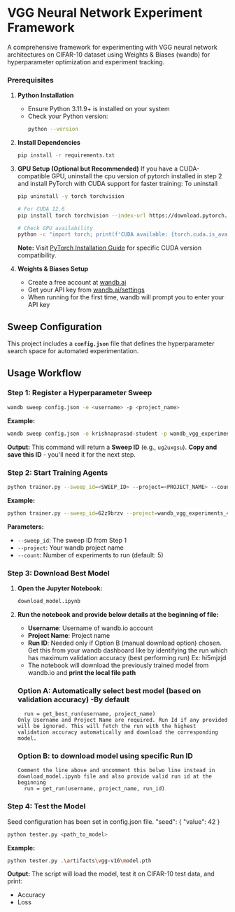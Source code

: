 # VGG Neural Network Experiment Framework

A comprehensive framework for experimenting with VGG neural network architectures on CIFAR-10 dataset using Weights & Biases (wandb) for hyperparameter optimization and experiment tracking.


### Prerequisites

1. **Python Installation**
   - Ensure Python  3.11.9+ is installed on your system
   - Check your Python version:
     ```bash
     python --version
     ```

2. **Install Dependencies**
   ```bash
   pip install -r requirements.txt
   ```

3. **GPU Setup (Optional but Recommended)**
   If you have a CUDA-compatible GPU, uninstall the cpu version of pytorch installed in step 2 and install PyTorch with CUDA support for faster training:
   To uninstall
   ```bash
   pip uninstall -y torch torchvision  
    ```
    
   ```bash
   # For CUDA 12.6
   pip install torch torchvision --index-url https://download.pytorch.org/whl/cu126
   
   # Check GPU availability
   python -c "import torch; print(f'CUDA available: {torch.cuda.is_available()}')"
   ```
   
   **Note:** Visit [PyTorch Installation Guide](https://pytorch.org/get-started/locally/) for specific CUDA version compatibility.

4. **Weights & Biases Setup**
   - Create a free account at [wandb.ai](https://wandb.ai)
   - Get your API key from [wandb.ai/settings](https://wandb.ai/settings)
   - When running for the first time, wandb will prompt you to enter your API key

## Sweep Configuration

This project includes a **`config.json`** file that defines the hyperparameter search space for automated experimentation.

## Usage Workflow

### Step 1: Register a Hyperparameter Sweep

```bash
wandb sweep config.json -e <username> -p <project_name>
```

**Example:**
```bash
wandb sweep config.json -e krishnaprasad-student -p wandb_vgg_experiments_4 
```

**Output:** This command will return a **Sweep ID** (e.g., `ug2uxgsu`). **Copy and save this ID** - you'll need it for the next step.

### Step 2: Start Training Agents

```bash
python trainer.py --sweep_id=<SWEEP_ID> --project=<PROJECT_NAME> --count=<NUM_RUNS>
```

**Example:**
```bash
python trainer.py --sweep_id=62z9brzv --project=wandb_vgg_experiments_4 --count=25
```

**Parameters:**
- `--sweep_id`: The sweep ID from Step 1
- `--project`: Your wandb project name
- `--count`: Number of experiments to run (default: 5)

### Step 3: Download Best Model

1. **Open the Jupyter Notebook:**
   ```bash
   download_model.ipynb
   ```

2. **Run the notebook and provide below details at the beginning of file:**
   - **Username**: Username of wandb.io account
   - **Project Name**: Project name
   - **Run ID**: Needed only if Option B (manual download option) chosen. Get this from your wandb dashboard like by identifying the run which has maximum validation accuracy (best performing run) Ex: hi5mjzjd
   - The notebook will download the previously trained model from wandb.io and **print the local file path**


   ### Option A: Automatically select best model (based on validation accuracy) -By default
         run = get_best_run(username, project_name)
       Only Username and Project Name are required. Run Id if any provided will be ignored. This will fetch the run with the highest validation accuracy automatically and download the corresponding model.

   ### Option B: to download model using specific Run ID
       Comment the line above and uncomment this belwo line instead in download_model.ipynb file and also provide valid run id at the beginning
         run = get_run(username, project_name, run_id)

### Step 4: Test the Model

Seed configuration has been set in config.json file. "seed": { "value": 42 }

```bash
python tester.py <path_to_model>
```

**Example:**
```bash
python tester.py .\artifacts\vgg-v16\model.pth
```

**Output:** The script will load the model, test it on CIFAR-10 test data, and print:
- Accuracy
- Loss


